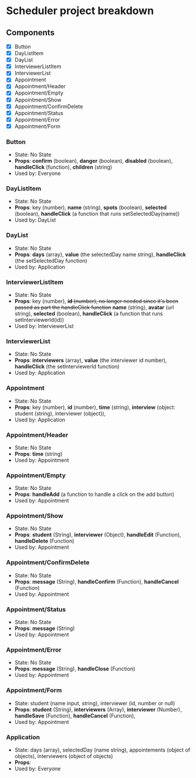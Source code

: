 # Scheduler project breakdown

## Components

- [x] Button
- [x] DayListItem
- [x] DayList
- [x] InterviewerListItem
- [x] InterviewerList
- [x] Appointment
- [x] Appointment/Header
- [x] Appointment/Empty
- [x] Appointment/Show
- [x] Appointment/ConfirmDelete
- [x] Appointment/Status
- [x] Appointment/Error
- [x] Appointment/Form

### Button

- State: No State
- __Props__: __confirm__ (boolean), __danger__ (boolean), __disabled__ (boolean), __handleClick__ (function), __children__ (string)
- Used by: Everyone

### DayListItem

- State: No State
- __Props__: key (number), __name__ (string), __spots__ (boolean), __selected__ (boolean), __handleClick__ (a function that runs setSelectedDay(name))
- Used by: DayList

### DayList

- State: No State
- __Props__: __days__ (array), __value__ (the selectedDay name string),  __handleClick__ (the setSelectedDay function)
- Used by: Application

### InterviewerListItem

- State: No State
- __Props__: key (number), ~~__id__ (number), no longer needed since it's been passed as part the handleClick function~~ __name__ (string), __avatar__ (url string), __selected__ (boolean), __handleClick__ (a function that runs setInterviewerId(id))
- Used by: InterviewerList

### InterviewerList

- State: No State
- __Props__: __interviewers__ (array), __value__ (the interviewer id number), __handleClick__ (the setInterviewerId function)
- Used by: Application

### Appointment

- State: No State
- __Props__: key (number), __id__ (number), __time__ (string), __interview__ (object: student (string), interviewer (object)),
- Used by: Application

### Appointment/Header

- State: No State
- __Props__: __time__ (string)
- Used by: Appointment

### Appointment/Empty

- State: No State
- __Props__: __handleAdd__ (a function to handle a click on the add button)
- Used by: Appointment

### Appointment/Show

- State: No State
- __Props__: __student__ (String), __interviewer__ (Object), __handleEdit__ (Function), __handleDelete__ (Function)
- Used by: Appointment

### Appointment/ConfirmDelete

- State: No State
- __Props__: __message__ (String), __handleConfirm__ (Function), __handleCancel__ (Function)
- Used by: Appointment

### Appointment/Status

- State: No State
- __Props__: __message__ (String)
- Used by: Appointment

### Appointment/Error

- State: No State
- __Props__: __message__ (String),  __handleClose__ (Function)
- Used by: Appointment

### Appointment/Form

- State: student (name input, string), interviewer (id, number or null)
- __Props__: __student__ (String), __interviewers__ (Array), __interviewer__ (Number), __handleSave__ (Function), __handleCancel__ (Function),
- Used by: Appointment

### Application

- State: days (array), selectedDay (name string), appointements (object of objects), interviewers (object of objects)
- __Props__: 
- Used by: Everyone